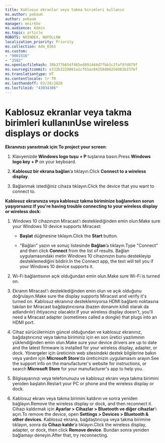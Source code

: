 ```yaml
---
title: Kablosuz ekranlar veya takma birimleri kullanın
ms.author: pebaum
author: pebaum
manager: mnirkhe
ms.audience: Admin
ms.topic: article
ROBOTS: NOINDEX, NOFOLLOW
localization_priority: Priority
ms.collection: Adm_O365
ms.custom:
- "9001516"
- "3582"
ms.openlocfilehash: 39b377b654f485ed8914d4d7fbb3c2faf97d079f
ms.sourcegitcommit: e332b3229881a1cf65ac84250d88256081b237bf
ms.translationtype: HT
ms.contentlocale: tr-TR
ms.lasthandoff: 03/28/2020
ms.locfileid: "43034386"
---
```

# <a name="use-wireless-displays-or-docks"></a><span data-ttu-id="798f8-102">Kablosuz ekranlar veya takma birimleri kullanın</span><span class="sxs-lookup"><span data-stu-id="798f8-102">Use wireless displays or docks</span></span>

<span data-ttu-id="798f8-103">**Ekranınızı yansıtmak için**:</span><span class="sxs-lookup"><span data-stu-id="798f8-103">**To project your screen**:</span></span>

1. <span data-ttu-id="798f8-104">Klavyenizde **Windows logo tuşu + P** tuşlarına basın.</span><span class="sxs-lookup"><span data-stu-id="798f8-104">Press **Windows logo key + P** on your keyboard.</span></span>

2. <span data-ttu-id="798f8-105">**Kablosuz bir ekrana bağlan**’a tıklayın.</span><span class="sxs-lookup"><span data-stu-id="798f8-105">Click **Connect to a wireless display**.</span></span>

3. <span data-ttu-id="798f8-106">Bağlanmak istediğiniz cihaza tıklayın.</span><span class="sxs-lookup"><span data-stu-id="798f8-106">Click the device that you want to connect to.</span></span>

<span data-ttu-id="798f8-107">**Kablosuz ekranınıza veya kablosuz takma biriminize bağlanırken sorun yaşıyorsanız**:</span><span class="sxs-lookup"><span data-stu-id="798f8-107">**If you're having trouble connecting to your wireless display or wireless dock**:</span></span>

1. <span data-ttu-id="798f8-108">Windows 10 cihazınızın Miracast’ı desteklediğinden emin olun:</span><span class="sxs-lookup"><span data-stu-id="798f8-108">Make sure your Windows 10 device supports Miracast:</span></span> 

    - <span data-ttu-id="798f8-109">**Başlat** düğmesine tıklayın.</span><span class="sxs-lookup"><span data-stu-id="798f8-109">Click the **Start** button.</span></span>
    
    - <span data-ttu-id="798f8-110">"Bağlan" yazın ve sonuç listesinde **Bağlan**’a tıklayın.</span><span class="sxs-lookup"><span data-stu-id="798f8-110">Type "Connect" and then click **Connect** from the list of results.</span></span> <span data-ttu-id="798f8-111">Bağlan uygulamasındaki metin Windows 10 cihazınızın bunu destekleyip desteklemediğini bildirir.</span><span class="sxs-lookup"><span data-stu-id="798f8-111">In the Connect app, the text will tell you if your Windows 10 device supports it.</span></span> 

2. <span data-ttu-id="798f8-112">Wi-Fi bağlantısının açık olduğundan emin olun.</span><span class="sxs-lookup"><span data-stu-id="798f8-112">Make sure Wi-Fi is turned on.</span></span> 

3. <span data-ttu-id="798f8-113">Ekranın Miracast’ı desteklediğinden emin olun ve açık olduğunu doğrulayın.</span><span class="sxs-lookup"><span data-stu-id="798f8-113">Make sure the display supports Miracast and verify it's turned on.</span></span> <span data-ttu-id="798f8-114">Kablosuz ekranınız desteklemiyorsa HDMI bağlantı noktasına takılan bir Miracast bağdaştırıcısına (bazen donanım kilidi olarak da adlandırılır) ihtiyacınız olacaktır.</span><span class="sxs-lookup"><span data-stu-id="798f8-114">If your wireless display doesn't, you'll need a Miracast adapter (sometimes called a dongle) that plugs into an HDMI port.</span></span>

4. <span data-ttu-id="798f8-115">Cihaz sürücülerinizin güncel olduğundan ve kablosuz ekranınız, bağdaştırıcınız veya takma biriminiz için en son üretici yazılımının yüklendiğinden emin olun.</span><span class="sxs-lookup"><span data-stu-id="798f8-115">Make sure your device drivers are up to date and the latest firmware is installed for your wireless display, adapter, or dock.</span></span> <span data-ttu-id="798f8-116">Yönergeler için üreticinin web sitesindeki destek bilgilerine bakın veya yardım için **Microsoft Store**’da üreticinizin uygulamasını arayın.</span><span class="sxs-lookup"><span data-stu-id="798f8-116">See the support info on the manufacturer's website for instructions, or search **Microsoft Store** for your manufacturer's app to help you.</span></span>

5. <span data-ttu-id="798f8-117">Bilgisayarınızı veya telefonunuzu ve kablosuz ekranı veya takma birimini yeniden başlatın.</span><span class="sxs-lookup"><span data-stu-id="798f8-117">Restart your PC or phone and the wireless display or dock.</span></span>

6. <span data-ttu-id="798f8-118">Kablosuz ekranı veya takma birimini kaldırın ve sonra yeniden bağlayın.</span><span class="sxs-lookup"><span data-stu-id="798f8-118">Remove the wireless display or dock, and then reconnect it.</span></span> <span data-ttu-id="798f8-119">Cihazı kaldırmak için **Ayarlar > Cihazlar > Bluetooth ve diğer cihazlar**’ı açın.</span><span class="sxs-lookup"><span data-stu-id="798f8-119">To remove the device, open **Settings > Devices  > Bluetooth & other devices**.</span></span> <span data-ttu-id="798f8-120">Kablosuz ekrana, bağdaştırıcıya veya takma birimine tıklayın, sonra da **Cihazı kaldır**’a tıklayın.</span><span class="sxs-lookup"><span data-stu-id="798f8-120">Click the wireless display, adapter, or dock, then click **Remove device**.</span></span> <span data-ttu-id="798f8-121">Bundan sonra yeniden bağlamayı deneyin.</span><span class="sxs-lookup"><span data-stu-id="798f8-121">After that, try reconnecting.</span></span>
